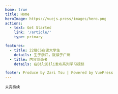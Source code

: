 ```yaml
---
home: true
title: Home
heroImage: https://vuejs.press/images/hero.png
actions:
  - text: Get Started
    link: '/article/'
    type: primary

features:
  - title: 22级CS在读大学生
    details: 生于浙江，就读于广州
  - title: 内容创造者
    details: 在BiliBili发布系列学习视频

footer: Produce by Zari Tsu | Powered by VuePress
---
```


    未完待续

[default-theme-home]: https://vuejs.press/reference/default-theme/frontmatter.html#home-page
